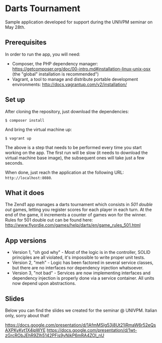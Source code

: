 # Darts Tournament #

Sample application developed for support during the UNIVPM seminar on May 28th.

## Prerequisites ##

In order to run the app, you will need:

- Composer, the PHP dependency manager: https://getcomposer.org/doc/00-intro.md#installation-linux-unix-osx (the "global" installation is recommended")
- Vagrant, a tool to manage and distribute portable development environments: http://docs.vagrantup.com/v2/installation/

## Set up ##

After cloning the repository, just download the dependencies:
```
$ composer install
```

And bring the virtual machine up:
```
$ vagrant up
```

The above is a step that needs to be performed every time you start working on the app. The first run will be slow (it needs to download the virtual machine base image), the subsequent ones will take just a few seconds.

When done, just reach the application at the following URL: `http://localhost:8080`.

## What it does ##

The Zend1 app manages a darts tournament which consists in *501 double out* games, letting you register scores for each player in each turn. At the end of the game, it increments a counter of games won for the winner.
Rules for 501 double out can be found here: http://www.flyordie.com/games/help/darts/en/game_rules_501.html

## App versions ##
* Version 1, "oh god why" - Most of the logic is in the controller, SOLID principles are all violated, it's impossible to write proper unit tests.
* Version 2, "meh" - Logic has been factored in several service classes, but there are no interfaces nor dependency injection whatsoever.
* Version 3, "not bad" - Services are now implementing interfaces and dependency injection is properly done via a service container. All units now depend upon abstractions.

## Slides ##
Below you can find the slides we created for the seminar @ UNIVPM. Italian only, sorry about that!

https://docs.google.com/presentation/d/1AfmMSlg53j8Ut21iRmaW6r52eQsAXPKyKyt1X4ipWYE
https://docs.google.com/presentation/d/1wt-zGrcRObJEhR9Zlh5142PFis9yNikP6mRA4ZOl_nU
